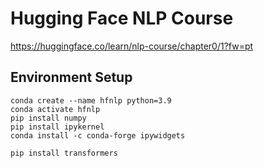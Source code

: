 # Hugging Face NLP Course

https://huggingface.co/learn/nlp-course/chapter0/1?fw=pt

## Environment Setup

```
conda create --name hfnlp python=3.9
conda activate hfnlp
pip install numpy
pip install ipykernel
conda install -c conda-forge ipywidgets

pip install transformers
```
